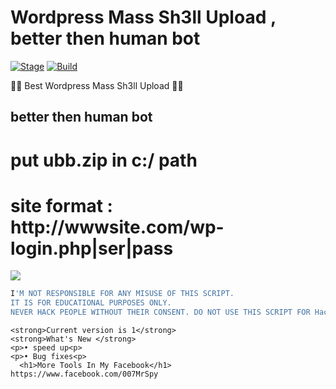 <h1>Wordpress Mass Sh3ll Upload , better then human bot </h1>
<p><a href="https://github.com/MisterSpyx/WpMassUpload/"></a>
<a href="https://github.com/MisterSpyx/WpMassUpload/r"><img src="https://img.shields.io/badge/Release-Stable-orange.svg" alt="Stage" data-canonical-src="https://img.shields.io/badge/Release-Stable-orange.svg" style="max-width:100%;"></a>
<a href="https://github.com/MisterSpyx/WpMassUpload/"><img src="https://img.shields.io/badge/Supported%20OS-Linux%2FWindows-brightgreengreen.svg" alt="Build" data-canonical-src="https://img.shields.io/badge/Supported%20OS-Linux%2FWindows-brightgreengreen.svg" style="max-width:100%;"></a></p>
<p> 🐱‍💻 Best Wordpress Mass Sh3ll Upload 🐱‍💻  </p>

<h2>better then human bot</h2>
<h1> put ubb.zip in c:/ path</h1>
<h1> site format : http://wwwsite.com/wp-login.php|ser|pass</h1>

<img src="https://i.ibb.co/Nj4Hr4v/1.png" data-canonical-src="https://i.ibb.co/Nj4Hr4v/1.png" style="max-width:100%;">

```bash
I'M NOT RESPONSIBLE FOR ANY MISUSE OF THIS SCRIPT. 
IT IS FOR EDUCATIONAL PURPOSES ONLY.
NEVER HACK PEOPLE WITHOUT THEIR CONSENT. DO NOT USE THIS SCRIPT FOR Hacking
```


```
<strong>Current version is 1</strong>
<strong>What's New </strong>
<p>• speed up<p>
<p>• Bug fixes<p>
  <h1>More Tools In My Facebook</h1>
https://www.facebook.com/007MrSpy
